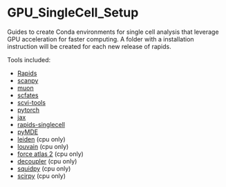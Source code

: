 # GPU_SingleCell_Setup
Guides to create Conda environments for single cell analysis that leverage GPU acceleration for faster computing.
A folder with a installation instruction will be created for each new release of rapids.

Tools included:
* [Rapids](https://rapids.ai)
* [scanpy](https://scanpy.readthedocs.io/en/stable/)
* [muon](https://muon.readthedocs.io/en/latest/index.html)
* [scfates](https://scfates.readthedocs.io/en/latest/)
* [scvi-tools](https://scvi-tools.org/)
* [pytorch](https://pytorch.org/)
* [jax](https://github.com/google/jax)
* [rapids-singlecell](https://github.com/Intron7/rapids_singlecell)
* [pyMDE](https://pymde.org/) 
* [leiden](https://github.com/vtraag/leidenalg) (cpu only)
* [louvain](https://github.com/vtraag/louvain-igraph) (cpu only)
* [force atlas 2](https://github.com/bhargavchippada/forceatlas2) (cpu only)
* [decoupler](https://decoupler-py.readthedocs.io/en/latest/) (cpu only)
* [squidpy](https://squidpy.readthedocs.io/en/stable/) (cpu only)
* [scirpy](https://scverse.org/scirpy/latest/api.html) (cpu only)
